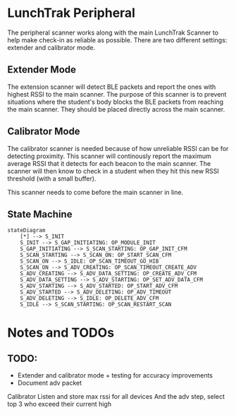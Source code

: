 # LunchTrak Peripheral

The peripheral scanner works along with the main LunchTrak Scanner to help make check-in as reliable as possible. There are two different settings: extender and calibrator mode.

## Extender Mode

The extension scanner will detect BLE packets and report the ones with highest RSSI to the main scanner. The purpose of this scanner is to prevent situations where the student's body blocks the BLE packets from reaching the main scanner. They should be placed directly across the main scanner.

## Calibrator Mode

The calibrator scanner is needed because of how unreliable RSSI can be for detecting proximity. This scanner will continously report the maximum average RSSI that it detects for each beacon to the main scanner. The scanner will then know to check in a student when they hit this new RSSI threshold (with a small buffer).

This scanner needs to come before the main scanner in line.

## State Machine

```mermaid
stateDiagram
    [*] --> S_INIT
    S_INIT --> S_GAP_INITIATING: OP_MODULE_INIT
    S_GAP_INITIATING --> S_SCAN_STARTING: OP_GAP_INIT_CFM
    S_SCAN_STARTING --> S_SCAN_ON: OP_START_SCAN_CFM
    S_SCAN_ON --> S_IDLE: OP_SCAN_TIMEOUT_GO_HIB
    S_SCAN_ON --> S_ADV_CREATING: OP_SCAN_TIMEOUT_CREATE_ADV
    S_ADV_CREATING --> S_ADV_DATA_SETTING: OP_CREATE_ADV_CFM
    S_ADV_DATA_SETTING --> S_ADV_STARTING: OP_SET_ADV_DATA_CFM
    S_ADV_STARTING --> S_ADV_STARTED: OP_START_ADV_CFM
    S_ADV_STARTED --> S_ADV_DELETING: OP_ADV_TIMEOUT
    S_ADV_DELETING --> S_IDLE: OP_DELETE_ADV_CFM
    S_IDLE --> S_SCAN_STARTING: OP_SCAN_RESTART_SCAN
```

# Notes and TODOs

## TODO:

- Extender and calibrator mode + testing for accuracy improvements
- Document adv packet 


Calibrator
Listen and store max rssi for all devices
And the adv step, select top 3 who exceed their current high